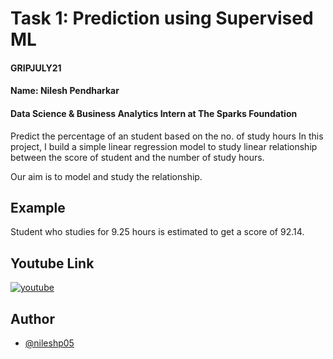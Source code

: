 
# Task 1: Prediction using Supervised ML

#### GRIPJULY21
#### Name: Nilesh Pendharkar
#### Data Science & Business Analytics Intern at The Sparks Foundation

Predict the percentage of an student based on the no. of study hours
In this project, I build a simple linear regression model to study linear relationship between the score of student and the number of study hours.

Our aim is to model and study the relationship.

## Example
Student who studies for 9.25 hours is estimated to get a score of 92.14.

## Youtube Link
[![youtube](https://img.shields.io/badge/YouTube-Link-red)](https://youtu.be/iaQesB1v5yQ)

## Author

- [@nileshp05](https://github.com/nileshp05/The_sparks_foundation_projects_repository/tree/main/Task1%23Prediction%20usingSupervised%20ML)

  

